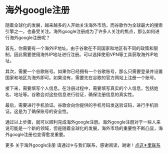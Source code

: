 # 海外google注册

随着全球化的发展，越来越多的人开始关注海外市场，而谷歌作为全球最大的搜索引擎之一，也备受关注。海外google注册成为了许多人关注的焦点，那么如何进行海外google注册呢？

首先，你需要有一个海外IP地址。由于谷歌在不同国家和地区有不同的政策和限制，因此需要使用海外IP地址进行注册。可以选择使用VPN等工具获取海外IP地址。

其次，需要一个谷歌账号。如果你已经拥有一个谷歌账号，那么只需要登录并设置国家和地区为海外即可。如果没有，需要先在谷歌的官方网站上注册一个账号。

接下来，需要填写个人信息。在注册过程中，需要填写真实的个人信息，包括姓名、地址等。谷歌会对这些信息进行验证，确保注册信息的真实性。

最后，需要进行手机验证。谷歌会向你提供的手机号码发送验证码，进行手机验证。这是为了确保账号的安全性。

通过以上步骤，就可以顺利完成海外google注册。海外google注册对于一些人来说可能是一个新的领域，但是随着全球化的发展，海外市场的重要性不断凸显，海外google注册也变得愈发重要。

更多 关于海外google注册 请通过✈与我们联系，感谢阅读，谢谢！[点这✈里联系](https://a.k02.cc)